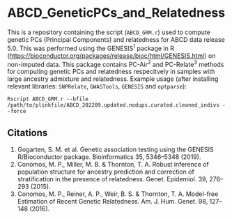 # ABCD_GeneticPCs_and_Relatedness
This is a repository containing the script (`ABCD_GRM.r`) used to compute genetic PCs (Principal Components) and relatedness for ABCD data release 5.0. This was performed using the GENESIS<sup>1</sup> package in R (https://bioconductor.org/packages/release/bioc/html/GENESIS.html) on non-imputed data. This package contains PC-Air<sup>2</sup> and PC-Relate<sup>3</sup> methods for computing genetic PCs and relatedness respecitvely in samples with large ancestry admixture and relatedness. Example usage (after installing relevant libraries: `SNPRelate`, `GWASTools`, `GENESIS` and `optparse`):

```
Rscript ABCD_GRM.r --bfile /path/to/plinkfile/ABCD_202209.updated.nodups.curated.cleaned_indivs --force
```

## Citations
1.  Gogarten, S. M. et al. Genetic association testing using the GENESIS R/Bioconductor package. Bioinformatics 35, 5346–5348 (2019).
2.	Conomos, M. P., Miller, M. B. & Thornton, T. A. Robust inference of population structure for ancestry prediction and correction of stratification in the presence of relatedness. Genet. Epidemiol. 39, 276–293 (2015).
3.	Conomos, M. P., Reiner, A. P., Weir, B. S. & Thornton, T. A. Model-free Estimation of Recent Genetic Relatedness. Am. J. Hum. Genet. 98, 127–148 (2016).

